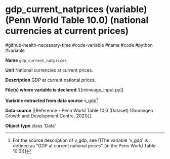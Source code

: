 # gdp_current_natprices (variable) (Penn World Table 10.0) (national currencies at current prices)
#github-health-necessary-time
#code-variable #name #code #python #variable

**Name**
`gdp_current_natprices`

**Unit**
National currencies at current prices.

**Description**
GDP at current national prices.

**File(s) where variable is declared**
![[minwage_input.py]]

**Variable extracted from data source**
v_gdp[^sourcevariable]

**Data source**
[[Reference - Penn World Table 10.0 (Dataset) (Groningen Growth and Development Centre, 2021)]].

**Object type**
class 'Data'


[^sourcevariable]: For the source description of *v_gdp*, see [[The variable 'v_gdp' is defined as "GDP at current national prices" (in the Penn World Table 10.0)]]